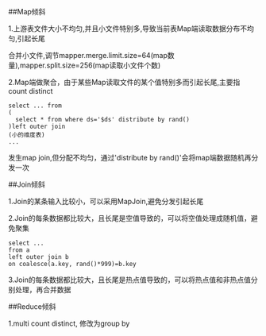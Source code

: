 ##Map倾斜

  1.上游表文件大小不均匀,并且小文件特别多,导致当前表Map端读取数据分布不均匀,引起长尾

  合并小文件,调节mapper.merge.limit.size=64(map数量),mapper.split.size=256(map读取小文件个数)

  2.Map端做聚合，由于某些Map读取文件的某个值特别多而引起长尾,主要指count distinct

```
select ... from
(
  select * from where ds='$ds' distribute by rand()
)left outer join
(小的维度表)
...
```
  发生map join,但分配不均匀，通过'distribute by rand()'会将map端数据随机再分发一次


##Join倾斜

  1.Join的某条输入比较小，可以采用MapJoin,避免分发引起长尾

  2.Join的每条数据都比较大，且长尾是空值导致的，可以将空值处理成随机值，避免聚集
   ```
   select ...
   from a
   left outer join b
   on coalesce(a.key, rand()*999)=b.key
   ```

  3.Join的每条数据都比较大，且长尾是热点值导致的，可以将热点值和非热点值分别处理，再合并数据


##Reduce倾斜

  1.multi count distinct, 修改为group by









